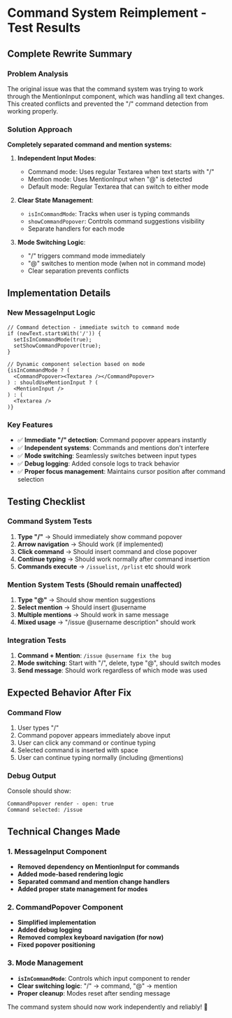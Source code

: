 # Command System Reimplement - Test Results

## Complete Rewrite Summary

### Problem Analysis
The original issue was that the command system was trying to work through the MentionInput component, which was handling all text changes. This created conflicts and prevented the "/" command detection from working properly.

### Solution Approach
**Completely separated command and mention systems:**

1. **Independent Input Modes**: 
   - Command mode: Uses regular Textarea when text starts with "/"
   - Mention mode: Uses MentionInput when "@" is detected
   - Default mode: Regular Textarea that can switch to either mode

2. **Clear State Management**:
   - `isInCommandMode`: Tracks when user is typing commands
   - `showCommandPopover`: Controls command suggestions visibility
   - Separate handlers for each mode

3. **Mode Switching Logic**:
   - "/" triggers command mode immediately
   - "@" switches to mention mode (when not in command mode)
   - Clear separation prevents conflicts

## Implementation Details

### New MessageInput Logic
```tsx
// Command detection - immediate switch to command mode
if (newText.startsWith('/')) {
  setIsInCommandMode(true);
  setShowCommandPopover(true);
}

// Dynamic component selection based on mode
{isInCommandMode ? (
  <CommandPopover><Textarea /></CommandPopover>
) : shouldUseMentionInput ? (
  <MentionInput />
) : (
  <Textarea />
)}
```

### Key Features
- ✅ **Immediate "/" detection**: Command popover appears instantly
- ✅ **Independent systems**: Commands and mentions don't interfere
- ✅ **Mode switching**: Seamlessly switches between input types
- ✅ **Debug logging**: Added console logs to track behavior
- ✅ **Proper focus management**: Maintains cursor position after command selection

## Testing Checklist

### Command System Tests
1. **Type "/"** → Should immediately show command popover
2. **Arrow navigation** → Should work (if implemented) 
3. **Click command** → Should insert command and close popover
4. **Continue typing** → Should work normally after command insertion
5. **Commands execute** → `/issuelist`, `/prlist` etc should work

### Mention System Tests (Should remain unaffected)
1. **Type "@"** → Should show mention suggestions
2. **Select mention** → Should insert @username
3. **Multiple mentions** → Should work in same message
4. **Mixed usage** → "/issue @username description" should work

### Integration Tests
1. **Command + Mention**: `/issue @username fix the bug` 
2. **Mode switching**: Start with "/", delete, type "@", should switch modes
3. **Send message**: Should work regardless of which mode was used

## Expected Behavior After Fix

### Command Flow
1. User types "/" 
2. Command popover appears immediately above input
3. User can click any command or continue typing
4. Selected command is inserted with space
5. User can continue typing normally (including @mentions)

### Debug Output
Console should show:
```
CommandPopover render - open: true
Command selected: /issue
```

## Technical Changes Made

### 1. MessageInput Component
- **Removed dependency on MentionInput for commands**
- **Added mode-based rendering logic**
- **Separated command and mention change handlers** 
- **Added proper state management for modes**

### 2. CommandPopover Component
- **Simplified implementation**
- **Added debug logging**
- **Removed complex keyboard navigation (for now)**
- **Fixed popover positioning**

### 3. Mode Management
- **`isInCommandMode`**: Controls which input component to render
- **Clear switching logic**: "/" → command, "@" → mention
- **Proper cleanup**: Modes reset after sending message

The command system should now work independently and reliably! 🚀